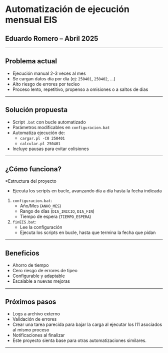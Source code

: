 # Automatización de ejecución mensual EIS  

## Eduardo Romero – Abril 2025

---

## Problema actual

- Ejecución manual 2-3 veces al mes
- Se cargan datos día por día (ej: `250401`, `250402`, ...)
- Alto riesgo de errores por tecleo
- Proceso lento, repetitivo, propenso a omisiones o a saltos de dias

---

## Solución propuesta

- Script `.bat` con bucle automatizado
- Parámetros modificables en `configuracion.bat`
- Automatiza ejecución de:
  - `cargar.pl -C0 250401`
  - `calcular.pl 250401`
- Incluye pausas para evitar colisiones

---

## ¿Cómo funciona?

*Estructura del proyecto

- Ejecuta los scripts en bucle, avanzando día a día hasta la fecha indicada

1. `configuracion.bat`:
   - Año/Mes (`ANHO_MES`)
   - Rango de días (`DIA_INICIO`, `DIA_FIN`)
   - Tiempo de espera (`TIEMPO_ESPERA`)
2. `finEIS.bat`:
   - Lee la configuración
   - Ejecuta los scripts en bucle, hasta que termina la fecha que pidan

---

## Beneficios

- Ahorro de tiempo  
- Cero riesgo de errores de tipeo  
- Configurable y adaptable  
- Escalable a nuevas mejoras

---

## Próximos pasos

- Logs a archivo externo
- Validación de errores
- Crear una tarea parecida para bajar la carga al ejecutar los I11 asociados al mismo proceso
- Notificaciones al finalizar
- Este proyecto sienta base para otras automatizaciones similares.

---
